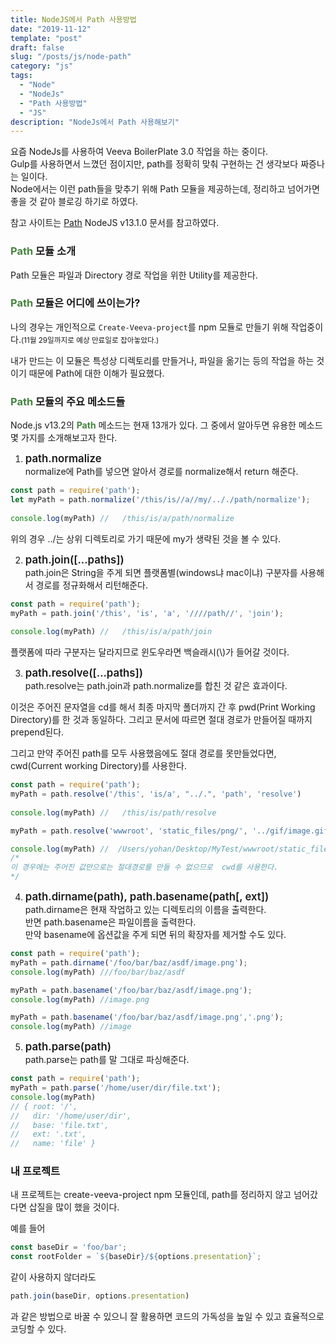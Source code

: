 ```yaml
---
title: NodeJS에서 Path 사용방법
date: "2019-11-12"
template: "post"
draft: false
slug: "/posts/js/node-path"
category: "js"
tags:
  - "Node"
  - "NodeJs"
  - "Path 사용방법"
  - "JS"
description: "NodeJs에서 Path 사용해보기"
---
```

<style>
.green{
  color:#43853d;
  font-weight:bold;
}
.method{
 font-weight:600;
 font-size:1.2em;
}
</style>
요즘 NodeJs를 사용하여 Veeva BoilerPlate 3.0 작업을 하는 중이다.<br>
Gulp를 사용하면서 느꼈던 점이지만, path를 정확히 맞춰 구현하는 건 생각보다 짜증나는 일이다.<br>
Node에서는 이런 path들을 맞추기 위해 Path 모듈을 제공하는데, 정리하고 넘어가면 좋을 것 같아 블로깅 하기로 하였다. <br>

참고 사이트는 [Path]('https://nodejs.org/api/path.html') NodeJS v13.1.0 문서를 참고하였다.

### <span class="green">Path</span> 모듈 소개

Path 모듈은 파일과 Directory 경로 작업을 위한 Utility를 제공한다.<br>


### <span class="green">Path </span>모듈은 어디에 쓰이는가?


나의 경우는 개인적으로 `Create-Veeva-project`를 npm 모듈로 만들기 위해 작업중이다.<small>(11월 29일까지로 예상 만료일로 잡아놓았다.)</small><br>

내가 만드는 이 모듈은 특성상 디렉토리를 만들거나, 파일을 옮기는 등의 작업을 하는 것이기 때문에 Path에 대한 이해가 필요했다.


### <span class="green">Path</span> 모듈의 주요 메소드들

Node.js v13.2의 <span class="green">Path</span> 메소드는 현재 13개가 있다. 그 중에서 알아두면 유용한 메소드 몇 가지를 소개해보고자 한다. 

1. <span class="sourceSansPro method">path.normalize</span><br>
normalize에 Path를 넣으면 알아서 경로를 normalize해서 return 해준다. 

```js
const path = require('path'); 
let myPath = path.normalize('/this/is//a//my/.././path/normalize'); 
 
console.log(myPath) //   /this/is/a/path/normalize
```
위의 경우 ../는 상위 디렉토리로 가기 때문에 my가 생략된 것을 볼 수 있다. 

2. <span class="sourceSansPro method">path.join([...paths])</span><br>
path.join은 String을 주게 되면 플랫폼별(windows냐 mac이냐) 구분자를 사용해서 경로를 정규화해서 리턴해준다.

```js
const path = require('path');
myPath = path.join('/this', 'is', 'a', '////path//', 'join');
 
console.log(myPath) //   /this/is/a/path/join
```
 플랫폼에 따라 구분자는 달라지므로 윈도우라면 백슬래시(<span class="color--red">\\</span>)가 들어갈 것이다. 

3. <span class="sourceSansPro method">path.resolve([...paths])</span><br>
<span class="sourceSansPro">path.resolve</span>는 <span class="sourceSansPro">path.join</span>과 <span class="sourceSansPro">path.normalize</span>를 합친 것 같은 효과이다. 

이것은 주어진 문자열을 cd를 해서 최종 마지막 폴더까지 간 후 pwd(Print Working Directory)를 한 것과 동일하다. 
그리고 문서에 따르면 절대 경로가 만들어질 때까지 prepend된다.

그리고 만약 주어진 path를 모두 사용했음에도 절대 경로를 못만들었다면, cwd(Current working Directory)를 사용한다.
```js
const path = require('path');
myPath = path.resolve('/this', 'is/a', "../.", 'path', 'resolve')
 
console.log(myPath) //   /this/is/path/resolve

myPath = path.resolve('wwwroot', 'static_files/png/', '../gif/image.gif'); 

console.log(myPath) //  /Users/yohan/Desktop/MyTest/wwwroot/static_files/gif/image.gif
/*
이 경우에는 주어진 값만으로는 절대경로를 만들 수 없으므로  cwd를 사용한다.
*/
```

4. <span class="sourceSansPro method">path.dirname(path), path.basename(path[, ext])</span><br>
path.dirname은 현재 작업하고 있는 디렉토리의 이름을 출력한다.<br>
반면 path.basename은 파일이름을 출력한다.<br>
만약 basename에 옵션값을 주게 되면 뒤의 확장자를 제거할 수도 있다.

```js
const path = require('path');
myPath = path.dirname('/foo/bar/baz/asdf/image.png');
console.log(myPath) ///foo/bar/baz/asdf

myPath = path.basename('/foo/bar/baz/asdf/image.png');
console.log(myPath) //image.png

myPath = path.basename('/foo/bar/baz/asdf/image.png','.png');
console.log(myPath) //image
```
 

5. <span class="sourceSansPro method">path.parse(path)</span><br>
path.parse는 path를 말 그대로 파싱해준다.

```js
const path = require('path');
myPath = path.parse('/home/user/dir/file.txt');
console.log(myPath) 
// { root: '/',
//   dir: '/home/user/dir',
//   base: 'file.txt',
//   ext: '.txt',
//   name: 'file' }

```

### 내 프로젝트 

내 프로젝트는 create-veeva-project npm 모듈인데, path를 정리하지 않고 넘어갔다면 삽질을 많이 했을 것이다.

예를 들어 
```js
const baseDir = 'foo/bar';
const rootFolder = `${baseDir}/${options.presentation}`;
```
같이 사용하지 않더라도 

```js
path.join(baseDir, options.presentation)
```
과 같은 방법으로 바꿀 수 있으니 잘 활용하면 코드의 가독성을 높일 수 있고 효율적으로 코딩할 수 있다.
